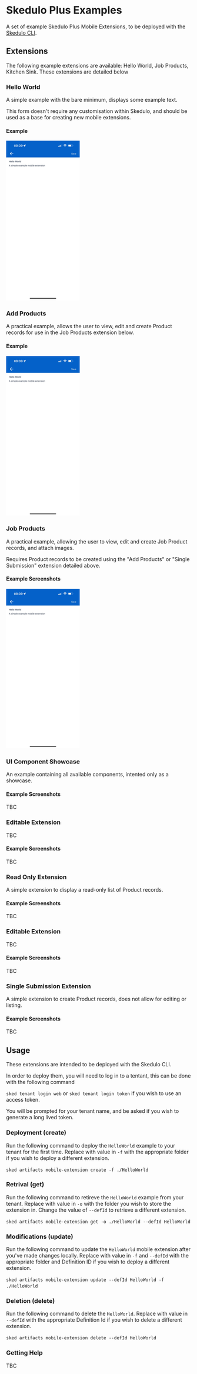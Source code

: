 # Skedulo Plus Examples

A set of example Skedulo Plus Mobile Extensions, to be deployed with the [Skedulo CLI](#Usage).

## Extensions

The following example extensions are available: Hello World, Job Products, Kitchen Sink. These extensions are detailed below

### Hello World

A simple example with the bare minimum, displays some example text.

This form doesn't require any customisation within Skedulo, and should be used as a base for creating new mobile extensions.

#### Example

<img src="/images/hello-world.jpg" width="200">

### Add Products

A practical example, allows the user to view, edit and create Product records for use in the Job Products extension below. 

#### Example

<img src="/images/hello-world.jpg" width="200">


### Job Products

A practical example, allowing the user to view, edit and create Job Product records, and attach images.

Requires Product records to be created using the "Add Products" or "Single Submission" extension detailed above.

#### Example Screenshots

<img src="/images/hello-world.jpg" width="200">

### UI Component Showcase

An example containing all available components, intented only as a showcase.

#### Example Screenshots

TBC

### Editable Extension

TBC

#### Example Screenshots

TBC

### Read Only Extension

A simple extension to display a read-only list of Product records. 

#### Example Screenshots

TBC

### Editable Extension

TBC

#### Example Screenshots

TBC

### Single Submission Extension

A simple extension to create Product records, does not allow for editing or listing.

#### Example Screenshots

TBC

## Usage

These extensions are intended to be deployed with the Skedulo CLI.

In order to deploy them, you will need to log in to a tentant, this can be done with the following command

`sked tenant login web` or `sked tenant login token` if you wish to use an access token.

You will be prompted for your tenant name, and be asked if you wish to generate a long lived token.

### Deployment (create)

Run the following command to deploy the `HelloWorld` example to your tenant for the first time. Replace with value in `-f` with the appropriate folder if you wish to deploy a different extension.

`sked artifacts mobile-extension create -f ./HelloWorld`

### Retrival (get)

Run the following command to retireve the `HelloWorld` example from your tenant. Replace with value in `-o` with the folder you wish to store the extension in. Change the value of `--defId` to retrieve a different extension.

`sked artifacts mobile-extension get -o ./HelloWorld --defId HelloWorld`

### Modifications (update)

Run the following command to update the `HelloWorld` mobile extension after you've made changes locally. Replace with value in `-f` and `--defId` with the appropriate folder and Definition ID if you wish to deploy a different extension.

`sked artifacts mobile-extension update --defId HelloWorld -f ./HelloWorld`

### Deletion (delete)

Run the following command to delete the `HelloWorld`. Replace with value in `--defId` with the appropriate Definition Id if you wish to delete a different extension.

`sked artifacts mobile-extension delete --defId HelloWorld`

### Getting Help

TBC
